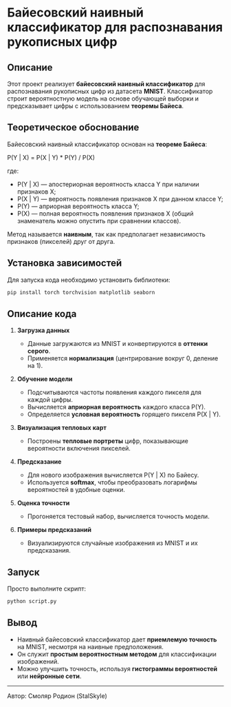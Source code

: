 # Байесовский наивный классификатор для распознавания рукописных цифр

## Описание
Этот проект реализует **байесовский наивный классификатор** для распознавания рукописных цифр из датасета **MNIST**. Классификатор строит вероятностную модель на основе обучающей выборки и предсказывает цифры с использованием **теоремы Байеса**.

## Теоретическое обоснование
Байесовский наивный классификатор основан на **теореме Байеса**:


P(Y | X) = P(X | Y) * P(Y) / P(X)


где:
-  P(Y | X) — апостериорная вероятность класса Y при наличии признаков X;
-  P(X | Y) — вероятность появления признаков X при данном классе Y;
-  P(Y) — априорная вероятность класса Y;
-  P(X) — полная вероятность появления признаков X (общий знаменатель можно опустить при сравнении классов).

Метод называется **наивным**, так как предполагает независимость признаков (пикселей) друг от друга.

## Установка зависимостей
Для запуска кода необходимо установить библиотеки:

```bash
pip install torch torchvision matplotlib seaborn
```

## Описание кода

1. **Загрузка данных**
   - Данные загружаются из MNIST и конвертируются в **оттенки серого**.
   - Применяется **нормализация** (центрирование вокруг 0, деление на 1).

2. **Обучение модели**
   - Подсчитываются частоты появления каждого пикселя для каждой цифры.
   - Вычисляется **априорная вероятность** каждого класса P(Y).
   - Определяется **условная вероятность** горящего пикселя  P(X | Y).

3. **Визуализация тепловых карт**
   - Построены **тепловые портреты** цифр, показывающие вероятности включения пикселей.

4. **Предсказание**
   - Для нового изображения вычисляется  P(Y | X) по Байесу.
   - Используется **softmax**, чтобы преобразовать логарифмы вероятностей в удобные оценки.

5. **Оценка точности**
   - Прогоняется тестовый набор, вычисляется точность модели.

6. **Примеры предсказаний**
   - Визуализируются случайные изображения из MNIST и их предсказания.

## Запуск
Просто выполните скрипт:

```bash
python script.py
```

## Вывод
- Наивный байесовский классификатор дает **приемлемую точность** на MNIST, несмотря на наивные предположения.
- Он служит **простым вероятностным методом** для классификации изображений.
- Можно улучшить точность, используя **гистограммы вероятностей** или **нейронные сети**.

---
Автор: Смоляр Родион (StalSkyle)

